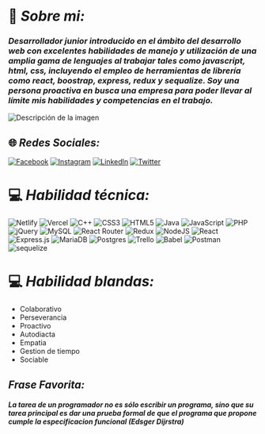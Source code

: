 


# 💫 _**Sobre mi:**_

### _Desarrollador junior introducido en el ámbito del desarrollo web con excelentes habilidades de manejo y utilización de una amplia gama de lenguajes al trabajar tales como javascript, html, css, incluyendo el empleo de herramientas de librería como react, boostrap, express, redux y sequalize. Soy una persona proactiva en busca una empresa para poder llevar al límite mis habilidades y competencias en el trabajo._

![Descripción de la imagen](https://www.neolo.com/blog/wp-content/uploads/2018/12/Fig-03-C%C3%B3mo-convertirse-en-un-desarrollador-web.jpg)

## 🌐 _Redes Sociales:_
[![Facebook](https://img.shields.io/badge/Facebook-%231877F2.svg?logo=Facebook&logoColor=white)](https://www.facebook.com/matias.deicastelli) [![Instagram](https://img.shields.io/badge/Instagram-%23E4405F.svg?logo=Instagram&logoColor=white)](www.instagram.com/matiasdeicastelli/) [![LinkedIn](https://img.shields.io/badge/LinkedIn-%230077B5.svg?logo=linkedin&logoColor=white)](https://www.linkedin.com/in/matias-dei-castelli-59b811222/) [![Twitter](https://img.shields.io/badge/Twitter-%231DA1F2.svg?logo=Twitter&logoColor=white)](https://twitter.com/MatiasDeiCaste1) 

# 💻 **_Habilidad técnica:_**
![Netlify](https://img.shields.io/badge/netlify-%23000000.svg?style=plastic&logo=netlify&logoColor=#00C7B7) ![Vercel](https://img.shields.io/badge/vercel-%23000000.svg?style=plastic&logo=vercel&logoColor=white) ![C++](https://img.shields.io/badge/c++-%2300599C.svg?style=plastic&logo=c%2B%2B&logoColor=white) ![CSS3](https://img.shields.io/badge/css3-%231572B6.svg?style=plastic&logo=css3&logoColor=white) ![HTML5](https://img.shields.io/badge/html5-%23E34F26.svg?style=plastic&logo=html5&logoColor=white) ![Java](https://img.shields.io/badge/java-%23ED8B00.svg?style=plastic&logo=java&logoColor=white) ![JavaScript](https://img.shields.io/badge/javascript-%23323330.svg?style=plastic&logo=javascript&logoColor=%23F7DF1E) ![PHP](https://img.shields.io/badge/php-%23777BB4.svg?style=plastic&logo=php&logoColor=white) ![jQuery](https://img.shields.io/badge/jquery-%230769AD.svg?style=plastic&logo=jquery&logoColor=white) ![MySQL](https://img.shields.io/badge/mysql-%2300f.svg?style=plastic&logo=mysql&logoColor=white) ![React Router](https://img.shields.io/badge/React_Router-CA4245?style=plastic&logo=react-router&logoColor=white) ![Redux](https://img.shields.io/badge/redux-%23593d88.svg?style=plastic&logo=redux&logoColor=white) ![NodeJS](https://img.shields.io/badge/node.js-6DA55F?style=plastic&logo=node.js&logoColor=white) ![React](https://img.shields.io/badge/react-%2320232a.svg?style=plastic&logo=react&logoColor=%2361DAFB) ![Express.js](https://img.shields.io/badge/express.js-%23404d59.svg?style=plastic&logo=express&logoColor=%2361DAFB) ![MariaDB](https://img.shields.io/badge/MariaDB-003545?style=plastic&logo=mariadb&logoColor=white) ![Postgres](https://img.shields.io/badge/postgres-%23316192.svg?style=plastic&logo=postgresql&logoColor=white) ![Trello](https://img.shields.io/badge/Trello-%23026AA7.svg?style=plastic&logo=Trello&logoColor=white) ![Babel](https://img.shields.io/badge/Babel-F9DC3e?style=plastic&logo=babel&logoColor=black) ![Postman](https://img.shields.io/badge/Postman-FF6C37?style=plastic&logo=postman&logoColor=white)
![sequelize](https://img.shields.io/badge/sequelize-%23000000.svg?style=plastic&logo=sequelize&logoColor=#00C7B7)

# 💻 **_Habilidad blandas:_**

* Colaborativo
* Perseverancia
* Proactivo
* Autodiacta
* Empatia
* Gestion de tiempo
* Sociable

## *_Frase Favorita:_*

#### _La tarea de un programador no es sólo escribir un programa, sino que su tarea principal es dar una prueba formal de que el programa que propone cumple la especificacion funcional (Edsger Dijrstra)_




